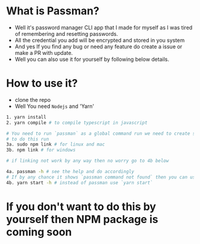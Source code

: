 # What is Passman?

- Well it's password manager CLI app that I made for myself as I was tired of remembering and resetting passwords.
- All the credential you add will be encrypted and stored in you system
- And yes If you find any bug or need any feature do create a issue or make a PR with update.
- Well you can also use it for yourself by following below details.

# How to use it?

- clone the repo
- Well You need `Nodejs` and 'Yarn'

```sh
1. yarn install
2. yarn compile # to compile typescript in javascript

# You need to run `passman` as a global command run we need to create symbolic link to your code with global node folder
# to do this run
3a. sudo npm link # for linux and mac
3b. npm link # for windows

# if linking not work by any way then no worry go to 4b below

4a. passman -h # see the help and do accordingly
# If by any chance it shows `passman command not found` then you can use it by this command also
4b. yarn start -h # instead of passman use `yarn start`
```

# If you don't want to do this by yourself then NPM package is coming soon
